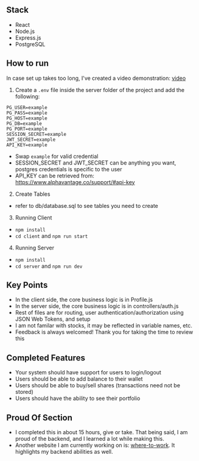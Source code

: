 ## Stack
 
- React
- Node.js
- Express.js
- PostgreSQL

## How to run

In case set up takes too long, I've created a video demonstration: [video](https://www.youtube.com/watch?v=NDR2G3UnSOI&ab_channel=MichaelYogar)

1. Create a `.env` file inside the server folder of the project and add the following:

```
PG_USER=example
PG_PASS=example
PG_HOST=example
PG_DB=example
PG_PORT=example
SESSION_SECRET=example
JWT_SECRET=example
API_KEY=example
```

- Swap `example` for valid credential
- SESSION_SECRET and JWT_SECRET can be anything you want, postgres credentials is specific to the user
- API_KEY can be retrieved from: https://www.alphavantage.co/support/#api-key

2. Create Tables

- refer to db/database.sql to see tables you need to create

3. Running Client
- `npm install`
- `cd client` and `npm run start`

4. Running Server
- `npm install`
- `cd server` and `npm run dev`

## Key Points

- In the client side, the core business logic is in Profile.js
- In the server side, the core business logic is in controllers/auth.js
- Rest of files are for routing, user authentication/authorization using JSON Web Tokens, and setup
- I am not familar with stocks, it may be reflected in variable names, etc. 
- Feedback is always welcomed! Thank you for taking the time to review this

## Completed Features
- Your system should have support for users to login/logout
- Users should be able to add balance to their wallet
- Users should be able to buy/sell shares (transactions need not be stored)
- Users should have the ability to see their portfolio

## Proud Of Section
- I completed this in about 15 hours, give or take. That being said, I am proud of the backend, and I learned a lot while making this.
- Another website I am currently working on is: [where-to-work](https://www.where-to-work.com). It highlights my backend abilities as well.

